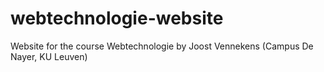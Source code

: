 # webtechnologie-website
Website for the course Webtechnologie by Joost Vennekens (Campus De Nayer, KU Leuven)
